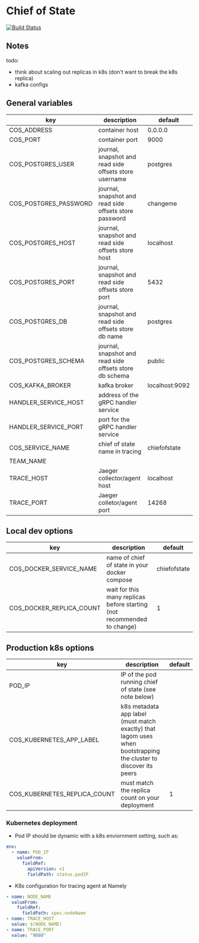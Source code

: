 # Chief of State

[![Build Status](https://drone.namely.land/api/badges/namely/chief-of-state/status.svg)](https://drone.namely.land/namely/chief-of-state)

## Notes

todo:

- think about scaling out replicas in k8s (don't want to break the k8s replica)
- kafka configs

## General variables

| key | description | default |
--- | --- | ---
COS_ADDRESS | container host | 0.0.0.0
COS_PORT | container port | 9000
COS_POSTGRES_USER | journal, snapshot and read side offsets store username | postgres
COS_POSTGRES_PASSWORD | journal, snapshot and read side offsets store password | changeme
COS_POSTGRES_HOST | journal, snapshot and read side offsets store host | localhost
COS_POSTGRES_PORT | journal, snapshot and read side offsets store port | 5432
COS_POSTGRES_DB | journal, snapshot and read side offsets store db name | postgres
COS_POSTGRES_SCHEMA | journal, snapshot and read side offsets store db schema | public
COS_KAFKA_BROKER | kafka broker | localhost:9092
HANDLER_SERVICE_HOST | address of the gRPC handler service | <none>
HANDLER_SERVICE_PORT | port for the gRPC handler service | <none>
COS_SERVICE_NAME | chief of state name in tracing | chiefofstate
TEAM_NAME | |
TRACE_HOST | Jaeger collector/agent host | localhost
TRACE_PORT | Jaeger colletor/agent port | 14268

## Local dev options

| key | description | default |
--- | --- | ---
COS_DOCKER_SERVICE_NAME | name of chief of state in your docker compose | chiefofstate
COS_DOCKER_REPLICA_COUNT | wait for this many replicas before starting (not recommended to change) | 1

## Production k8s options

| key | description | default |
--- | --- | ---
POD_IP | IP of the pod running chief of state (see note below) | <none>
COS_KUBERNETES_APP_LABEL | k8s metadata app label (must match exactly) that lagom uses when bootstrapping the cluster to discover its peers | <none>
COS_KUBERNETES_REPLICA_COUNT | must match the replica count on your deployment | 1

### Kubernetes deployment

- Pod IP should be dynamic with a k8s enviornment setting, such as:

```yaml
env:
  - name: POD_IP
    valueFrom:
      fieldRef:
        apiVersion: v1
        fieldPath: status.podIP
```

- K8s configuration for tracing agent at Namely

```yaml
- name: NODE_NAME
  valueFrom:
    fieldRef:
      fieldPath: spec.nodeName
- name: TRACE_HOST
  value: $(NODE_NAME)
- name: TRACE_PORT
  value: "9080"
```
